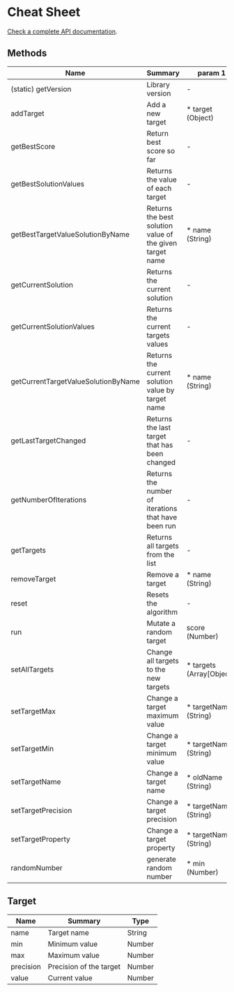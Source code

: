 # Cheat Sheet

[Check a complete API documentation](https://201flaviosilva.github.io/HillClimbing.js/HillClimbing.html).

## Methods
| Name                                | Summary                                                  | param 1                   | param 2              | param 3                 | return        |
| ----------------------------------- | -------------------------------------------------------- | ------------------------- | -------------------- | ----------------------- | ------------- |
| (static) getVersion                 | Library version                                          | -                         | -                    | -                       | String        |
| addTarget                           | Add a new target                                         | * target (Object)         | -                    | -                       | -             |
| getBestScore                        | Return best score so far                                 | -                         | -                    | -                       | Number        |
| getBestSolutionValues               | Returns the value of each target                         | -                         | -                    | -                       | Array[Number] |
| getBestTargetValueSolutionByName    | Returns the best solution value of the given target name | * name (String)           | -                    | -                       | Number        |
| getCurrentSolution                  | Returns the current solution                             | -                         | -                    | -                       | Array[Object] |
| getCurrentSolutionValues            | Returns the current targets values                       | -                         | -                    | -                       | Array[Number] |
| getCurrentTargetValueSolutionByName | Returns the current solution value by target name        | * name (String)           | -                    | -                       | Number        |
| getLastTargetChanged                | Returns the last target that has been changed            | -                         | -                    | -                       | Object        |
| getNumberOfIterations               | Returns the number of iterations that have been run      | -                         | -                    | -                       | Number        |
| getTargets                          | Returns all targets from the list                        | -                         | -                    | -                       | Array[Object] |
| removeTarget                        | Remove a target                                          | * name (String)           | -                    | -                       | -             |
| reset                               | Resets the algorithm                                     | -                         | -                    | -                       | -             |
| run                                 | Mutate a random target                                   | score (Number)            | -                    | -                       | Array[Object] |
| setAllTargets                       | Change all targets to the new targets                    | * targets (Array[Object]) | -                    | -                       | -             |
| setTargetMax                        | Change a target maximum value                            | * targetName (String)     | * max (Number)       | -                       | -             |
| setTargetMin                        | Change a target minimum value                            | * targetName (String)     | * min (Number)       | -                       | -             |
| setTargetName                       | Change a target name                                     | * oldName (String)        | * newName (String)   | -                       | -             |
| setTargetPrecision                  | Change a target precision                                | * targetName (String)     | * precision (Number) | -                       | -             |
| setTargetProperty                   | Change a target property                                 | * targetName (String)     | * property (String)  | * value (String/Number) | -             |
| randomNumber                        | generate random number                                   | * min (Number)            | * max (Number)       | precision (Int)         | Number        |

## Target
| Name      | Summary                 | Type   |
| --------- | ----------------------- | ------ |
| name      | Target name             | String |
| min       | Minimum value           | Number |
| max       | Maximum value           | Number |
| precision | Precision of the target | Number |
| value     | Current value           | Number |
